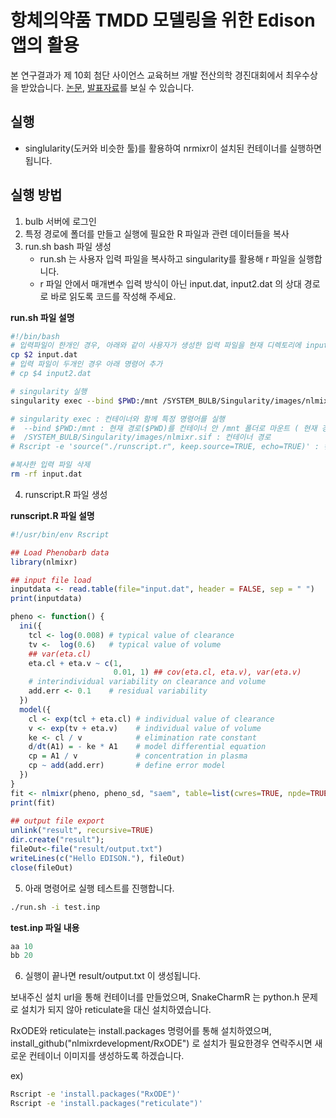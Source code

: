 # 항체의약품 TMDD 모델링을 위한 Edison 앱의 활용

본 연구결과가 제 10회 첨단 사이언스 교육허브 개발 전산의학 경진대회에서 최우수상을 받았습니다. [논문](CMC-TMDD-2020-08-12-paper.pdf), [발표자료](CMC-TMDD-2020-08-12-slides.pdf)를 보실 수 있습니다.

## 실행

- singlularity(도커와 비슷한 툴)를 활용하여 nrmixr이 설치된 컨테이너를 실행하면 됩니다.

## 실행 방법

1. bulb 서버에 로그인
2. 특정 경로에 폴더를 만들고 실행에 필요한 R 파일과 관련 데이터들을 복사
3. run.sh bash 파일 생성
    - run.sh 는 사용자 입력 파일을 복사하고 singularity를 활용해 r 파일을 실행합니다. 
    - r 파일 안에서 매개변수 입력 방식이 아닌 input.dat, input2.dat 의 상대 경로로 바로 읽도록 코드를 작성해 주세요.

**run.sh 파일 설명**

```bash
#!/bin/bash
# 입력파일이 한개인 경우, 아래와 같이 사용자가 생성한 입력 파일을 현재 디렉토리에 input.dat 로 저장
cp $2 input.dat    
# 입력 파일이 두개인 경우 아래 명령어 추가 
# cp $4 input2.dat

# singularity 실행 
singularity exec --bind $PWD:/mnt /SYSTEM_BULB/Singularity/images/nlmixr.sif Rscript -e 'source("./runscript.r", keep.source=TRUE, echo=TRUE)'

# singularity exec : 컨테이너와 함께 특정 명령어를 실행 
#  --bind $PWD:/mnt : 현재 경로($PWD)를 컨테이너 안 /mnt 폴더로 마운트 ( 현재 경로에 있는 파일들을 컨테이너 안에서 사용할 수 있도록 함)
#  /SYSTEM_BULB/Singularity/images/nlmixr.sif : 컨테이너 경로
# Rscript -e 'source("./runscript.r", keep.source=TRUE, echo=TRUE)' : 컨테이너에서 실행해야하는 명령어

#복사한 입력 파일 삭제
rm -rf input.dat
```

4. runscript.R  파일 생성 

**runscript.R 파일 설명**

```r
#!/usr/bin/env Rscript

## Load Phenobarb data
library(nlmixr)

## input file load 
inputdata <- read.table(file="input.dat", header = FALSE, sep = " ")
print(inputdata)

pheno <- function() {
  ini({
    tcl <- log(0.008) # typical value of clearance
    tv <-  log(0.6)   # typical value of volume
    ## var(eta.cl)
    eta.cl + eta.v ~ c(1,
                       0.01, 1) ## cov(eta.cl, eta.v), var(eta.v)
    # interindividual variability on clearance and volume
    add.err <- 0.1    # residual variability
  })
  model({
    cl <- exp(tcl + eta.cl) # individual value of clearance
    v <- exp(tv + eta.v)    # individual value of volume
    ke <- cl / v            # elimination rate constant
    d/dt(A1) = - ke * A1    # model differential equation
    cp = A1 / v             # concentration in plasma
    cp ~ add(add.err)       # define error model
  })
}
fit <- nlmixr(pheno, pheno_sd, "saem", table=list(cwres=TRUE, npde=TRUE))
print(fit)
 
## output file export 
unlink("result", recursive=TRUE)
dir.create("result");
fileOut<-file("result/output.txt")
writeLines(c("Hello EDISON."), fileOut)
close(fileOut)
```

5. 아래 명령어로 실행 테스트를 진행합니다.

```bash
./run.sh -i test.inp
```

**test.inp 파일 내용**

```r
aa 10
bb 20
```

6. 실행이 끝나면 result/output.txt 이 생성됩니다.

보내주신 설치 url을 통해 컨테이너를 만들었으며, SnakeCharmR 는 python.h 문제로 설치가 되지 않아 reticulate을 대신 설치하였습니다.

RxODE와 reticulate는 install.packages 명령어를 통해 설치하였으며, install_github("nlmixrdevelopment/RxODE") 로 설치가 필요한경우 연락주시면 새로운 컨테이너 이미지를 생성하도록 하겠습니다.

ex) 

```bash
Rscript -e 'install.packages("RxODE")'
Rscript -e 'install.packages("reticulate")'
```
